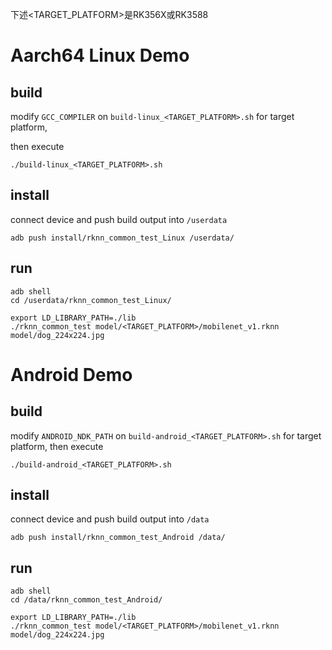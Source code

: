 下述<TARGET_PLATFORM>是RK356X或RK3588
# Aarch64 Linux Demo
## build

modify `GCC_COMPILER` on `build-linux_<TARGET_PLATFORM>.sh` for target platform,

then execute

```
./build-linux_<TARGET_PLATFORM>.sh
```

## install

connect device and push build output into `/userdata`

```
adb push install/rknn_common_test_Linux /userdata/
```

## run

```
adb shell
cd /userdata/rknn_common_test_Linux/
```

```
export LD_LIBRARY_PATH=./lib
./rknn_common_test model/<TARGET_PLATFORM>/mobilenet_v1.rknn model/dog_224x224.jpg
```

# Android Demo
## build

modify `ANDROID_NDK_PATH` on `build-android_<TARGET_PLATFORM>.sh` for target platform, then execute

```
./build-android_<TARGET_PLATFORM>.sh
```

## install

connect device and push build output into `/data`

```
adb push install/rknn_common_test_Android /data/
```

## run

```
adb shell
cd /data/rknn_common_test_Android/
```

```
export LD_LIBRARY_PATH=./lib
./rknn_common_test model/<TARGET_PLATFORM>/mobilenet_v1.rknn model/dog_224x224.jpg
```
